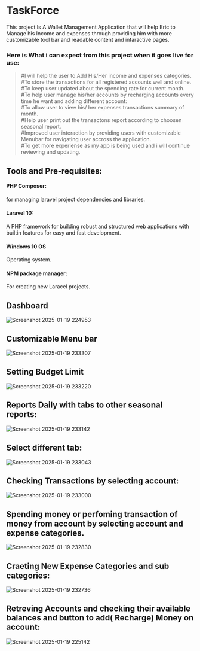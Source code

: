 # TaskForce
This project Is A Wallet Management Application that will help Eric to Manage his Income and expenses through providing him with more customizable tool bar and readable content and intaractive pages.

### Here is What i can expect from this project when it goes live for use:

> #I will help the user to Add His/Her income and expenses categories.<br>
> #To store the transactions for all registered accounts well and online.<br>
> #To keep user updated about the spending rate for current month.<br>
> #To help user manage his/her accounts by recharging accounts every time he want and adding different account:<br>
> #To allow user to view his/ her expenses transactions summary of month.<br>
> #Help user print out the transactons report according to choosen seasonal report.<br>
> #Improved user interaction by providing users with customizable Menubar for navigating user accross the application.<br>
> #To get more experiense as my app is being used and i will continue reviewing and updating.<br>

## Tools and Pre-requisites:

#### PHP Composer:
for managing laravel project dependencies and libraries.
#### Laravel 10:
A PHP framework for building robust and structured web applications with builtin features for easy and fast development.

#### Windows 10 OS
Operating system.

#### NPM package manager:
For creating new Laracel projects.
## Dashboard

![Screenshot 2025-01-19 224953](https://github.com/user-attachments/assets/bf233f1e-3d60-4e23-a9d6-4475d467ba93)

## Customizable Menu bar
![Screenshot 2025-01-19 233307](https://github.com/user-attachments/assets/f0686632-2ff8-4217-b565-6ab6e45d6f85)

## Setting Budget Limit
![Screenshot 2025-01-19 233220](https://github.com/user-attachments/assets/d794a05b-e5f0-4778-a6f9-f127edd6b5de)

## Reports Daily with tabs to other seasonal reports:
![Screenshot 2025-01-19 233142](https://github.com/user-attachments/assets/96134035-8020-49f9-adf1-09a89e615dc5)
## Select different tab:
![Screenshot 2025-01-19 233043](https://github.com/user-attachments/assets/9ab8cea6-13ec-413b-91ae-200153f54736)

## Checking Transactions by selecting account: 
![Screenshot 2025-01-19 233000](https://github.com/user-attachments/assets/da5b7540-9511-49e4-b057-df1783c29272)

## Spending money or perfoming transaction of money from account by selecting account and expense categories.
![Screenshot 2025-01-19 232830](https://github.com/user-attachments/assets/996ac82e-6065-47dd-a499-a91b1bee7964)

## Craeting New Expense Categories and sub categories:
![Screenshot 2025-01-19 232736](https://github.com/user-attachments/assets/db4ba084-0601-4bcb-9b7f-96b11fdb8836)

## Retreving Accounts and checking their available balances and button to add( Recharge) Money on account:
![Screenshot 2025-01-19 225142](https://github.com/user-attachments/assets/433dec4e-b819-4c30-a620-a4ce95b62946)
